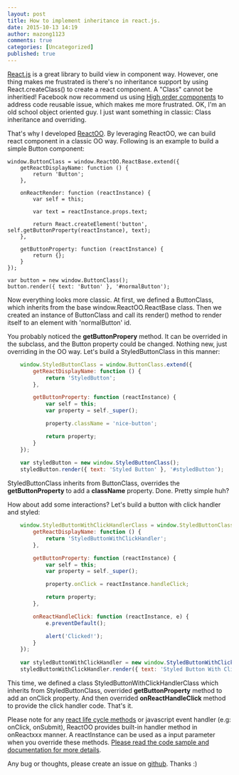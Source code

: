 ```yaml
---
layout: post
title: How to implement inheritance in react.js.
date: 2015-10-13 14:19
author: mazong1123
comments: true
categories: [Uncategorized]
published: true
---
```


[React.js](https://facebook.github.io/react/) is a great library to build view in component way. However, one thing makes me frustrated is
there's no inheritance support by using React.createClass() to create a react component. A "Class" cannot be inheritied! Facebook
now recommend us using [High order components](https://medium.com/@dan_abramov/mixins-are-dead-long-live-higher-order-components-94a0d2f9e750) to
address code reusable issue, which makes me more frustrated. OK, I'm an old school object oriented guy. I just want something in classic: Class inheritance and overriding.

That's why I developed [ReactOO](https://github.com/mazong1123/reactoo). By leveraging ReactOO, we can build react component in a classic
OO way. Following is an example to build a simple Button component:

    window.ButtonClass = window.ReactOO.ReactBase.extend({
        getReactDisplayName: function () {
            return 'Button';
        },

        onReactRender: function (reactInstance) {
            var self = this;

            var text = reactInstance.props.text;

            return React.createElement('button', self.getButtonProperty(reactInstance), text);
        },

        getButtonProperty: function (reactInstance) {
            return {};
        }
    });
    
    var button = new window.ButtonClass();
    button.render({ text: 'Button' }, '#normalButton');

Now everything looks more classic. At first, we defined a ButtonClass, which inherits from the base window.ReactOO.ReactBase class. Then we created an instance of ButtonClass and call its render() method to render itself to an element with 'normalButton' id.

You probably noticed the **getButtonPropery** method. It can be overrided in the subclass, and the Button property could be changed. Nothing new, just overriding in the OO way. Let's build a StyledButtonClass in this manner:

```javascript
    window.StyledButtonClass = window.ButtonClass.extend({
        getReactDisplayName: function () {
            return 'StyledButton';
        },

        getButtonProperty: function (reactInstance) {
            var self = this;
            var property = self._super();

            property.className = 'nice-button';

            return property;
        }
    });
    
    var styledButton = new window.StyledButtonClass();
    styledButton.render({ text: 'Styled Button' }, '#styledButton');
```
StyledButtonClass inherits from ButtonClass, overrides the **getButtonProperty** to add a **className** property. Done. Pretty simple huh?

How about add some interactions? Let's build a button with click handler and styled:
```javascript
    window.StyledButtonWithClickHandlerClass = window.StyledButtonClass.extend({
        getReactDisplayName: function () {
            return 'StyledButtonWithClickHandler';
        },

        getButtonProperty: function (reactInstance) {
            var self = this;
            var property = self._super();

            property.onClick = reactInstance.handleClick;

            return property;
        },

        onReactHandleClick: function (reactInstance, e) {
            e.preventDefault();

            alert('Clicked!');
        }
    });
    
    var styledButtonWithClickHandler = new window.StyledButtonWithClickHandlerClass();
    styledButtonWithClickHandler.render({ text: 'Styled Button With Click Handler' }, '#styledButtonWithClickHandler');
```
This time, we defined a class StyledButtonWithClickHandlerClass which inherits from StyledButtonClass, overrided **getButtonProperty** method to add an onClick property. And then overrided **onReactHandleClick** method to provide the click handler code. That's it. 

Please note for any [react life cycle methods](https://facebook.github.io/react/docs/component-specs.html) or javascript event handler (e.g: onClick, onSubmit), ReactOO provides built-in handler method in onReactxxx manner. A reactInstance can be used as a input parameter when you override these methods. [Please read the code sample and documentation for more details](https://github.com/mazong1123/reactoo).

Any bug or thoughts, please create an issue on [github](https://github.com/mazong1123/reactoo). Thanks :)
